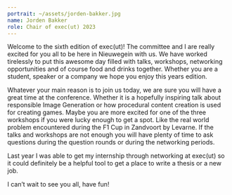 ```yaml
---
portrait: ~/assets/jorden-bakker.jpg
name: Jorden Bakker
role: Chair of exec(ut) 2023
---
```


Welcome to the sixth edition of exec(ut)! The committee and I are really excited for you all to be here in Nieuwegein with us. We have worked tirelessly to put this awesome day filled with talks, workshops, networking opportunities and of course food and drinks together. Whether you are a student, speaker or a company we hope you enjoy this years edition.

Whatever your main reason is to join us today, we are sure you will have a great time at the conference. Whether it is a hopefully inspiring talk about responsible Image Generation or how procedural content creation is used for creating games. Maybe you are more excited for one of the three workshops if you were lucky enough to get a spot. Like the real world problem encountered during the F1 Cup in Zandvoort by Levarne. If the talks and workshops are not enough you will have plenty of time to ask questions during the question rounds or during the networking periods. 

Last year I was able to get my internship through networking at exec(ut) so it could definitely be a helpful tool to get a place to write a thesis or a new job.

I can’t wait to see you all, have fun!
